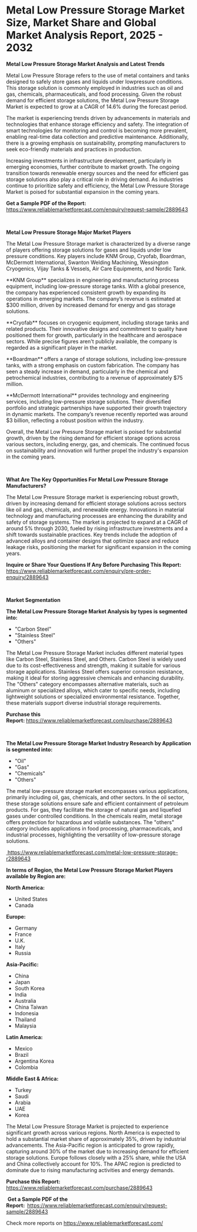 <p><h1>Metal Low Pressure Storage Market Size, Market Share and Global Market Analysis Report, 2025 - 2032</h1></p><p><strong>Metal Low Pressure Storage Market Analysis and Latest Trends</strong></p>
<p><p>Metal Low Pressure Storage refers to the use of metal containers and tanks designed to safely store gases and liquids under lowpressure conditions. This storage solution is commonly employed in industries such as oil and gas, chemicals, pharmaceuticals, and food processing. Given the robust demand for efficient storage solutions, the Metal Low Pressure Storage Market is expected to grow at a CAGR of 14.6% during the forecast period.</p><p>The market is experiencing trends driven by advancements in materials and technologies that enhance storage efficiency and safety. The integration of smart technologies for monitoring and control is becoming more prevalent, enabling real-time data collection and predictive maintenance. Additionally, there is a growing emphasis on sustainability, prompting manufacturers to seek eco-friendly materials and practices in production.</p><p>Increasing investments in infrastructure development, particularly in emerging economies, further contribute to market growth. The ongoing transition towards renewable energy sources and the need for efficient gas storage solutions also play a critical role in driving demand. As industries continue to prioritize safety and efficiency, the Metal Low Pressure Storage Market is poised for substantial expansion in the coming years.</p></p>
<p><strong>Get a Sample PDF of the Report:&nbsp;</strong> <a href="https://www.reliablemarketforecast.com/enquiry/request-sample/2889643?utm_campaign=2449&utm_medium=2&utm_source=Github&utm_content=ia&utm_term=14032025&utm_id=metal-low-pressure-storage">https://www.reliablemarketforecast.com/enquiry/request-sample/2889643</a></p>
<p>&nbsp;</p>
<p><strong>Metal Low Pressure Storage Major Market Players</strong></p>
<p><p>The Metal Low Pressure Storage market is characterized by a diverse range of players offering storage solutions for gases and liquids under low pressure conditions. Key players include KNM Group, Cryofab, Boardman, McDermott International, Swanton Welding Machining, Wessington Cryogenics, Vijay Tanks & Vessels, Air Care Equipments, and Nordic Tank.</p><p>**KNM Group** specializes in engineering and manufacturing process equipment, including low-pressure storage tanks. With a global presence, the company has experienced consistent growth by expanding its operations in emerging markets. The company’s revenue is estimated at $300 million, driven by increased demand for energy and gas storage solutions.</p><p>**Cryofab** focuses on cryogenic equipment, including storage tanks and related products. Their innovative designs and commitment to quality have positioned them for growth, particularly in the healthcare and aerospace sectors. While precise figures aren't publicly available, the company is regarded as a significant player in the market.</p><p>**Boardman** offers a range of storage solutions, including low-pressure tanks, with a strong emphasis on custom fabrication. The company has seen a steady increase in demand, particularly in the chemical and petrochemical industries, contributing to a revenue of approximately $75 million.</p><p>**McDermott International** provides technology and engineering services, including low-pressure storage solutions. Their diversified portfolio and strategic partnerships have supported their growth trajectory in dynamic markets. The company’s revenue recently reported was around $3 billion, reflecting a robust position within the industry.</p><p>Overall, the Metal Low Pressure Storage market is poised for substantial growth, driven by the rising demand for efficient storage options across various sectors, including energy, gas, and chemicals. The continued focus on sustainability and innovation will further propel the industry's expansion in the coming years.</p></p>
<p>&nbsp;</p>
<p><strong>What Are The Key Opportunities For Metal Low Pressure Storage Manufacturers?</strong></p>
<p><p>The Metal Low Pressure Storage market is experiencing robust growth, driven by increasing demand for efficient storage solutions across sectors like oil and gas, chemicals, and renewable energy. Innovations in material technology and manufacturing processes are enhancing the durability and safety of storage systems. The market is projected to expand at a CAGR of around 5% through 2030, fueled by rising infrastructure investments and a shift towards sustainable practices. Key trends include the adoption of advanced alloys and container designs that optimize space and reduce leakage risks, positioning the market for significant expansion in the coming years.</p></p>
<p><strong>Inquire or Share Your Questions If Any Before Purchasing This Report:</strong> <a href="https://www.reliablemarketforecast.com/enquiry/pre-order-enquiry/2889643?utm_campaign=2449&utm_medium=2&utm_source=Github&utm_content=ia&utm_term=14032025&utm_id=metal-low-pressure-storage">https://www.reliablemarketforecast.com/enquiry/pre-order-enquiry/2889643</a></p>
<p>&nbsp;</p>
<p><strong>Market Segmentation</strong></p>
<p><strong>The Metal Low Pressure Storage Market Analysis by types is segmented into:</strong></p>
<p><ul><li>"Carbon Steel"</li><li>"Stainless Steel"</li><li>"Others"</li></ul></p>
<p><p>The Metal Low Pressure Storage Market includes different material types like Carbon Steel, Stainless Steel, and Others. Carbon Steel is widely used due to its cost-effectiveness and strength, making it suitable for various storage applications. Stainless Steel offers superior corrosion resistance, making it ideal for storing aggressive chemicals and enhancing durability. The "Others" category encompasses alternative materials, such as aluminum or specialized alloys, which cater to specific needs, including lightweight solutions or specialized environmental resistance. Together, these materials support diverse industrial storage requirements.</p></p>
<p><strong>Purchase this Report:&nbsp;</strong><a href="https://www.reliablemarketforecast.com/purchase/2889643?utm_campaign=2449&utm_medium=2&utm_source=Github&utm_content=ia&utm_term=14032025&utm_id=metal-low-pressure-storage">https://www.reliablemarketforecast.com/purchase/2889643</a></p>
<p>&nbsp;</p>
<p><strong>The Metal Low Pressure Storage Market Industry Research by Application is segmented into:</strong></p>
<p><ul><li>"Oil"</li><li>"Gas"</li><li>"Chemicals"</li><li>"Others"</li></ul></p>
<p><p>The metal low-pressure storage market encompasses various applications, primarily including oil, gas, chemicals, and other sectors. In the oil sector, these storage solutions ensure safe and efficient containment of petroleum products. For gas, they facilitate the storage of natural gas and liquefied gases under controlled conditions. In the chemicals realm, metal storage offers protection for hazardous and volatile substances. The "others" category includes applications in food processing, pharmaceuticals, and industrial processes, highlighting the versatility of low-pressure storage solutions.</p></p>
<p><a href="https://www.reliablemarketforecast.com/metal-low-pressure-storage-r2889643?utm_campaign=2449&utm_medium=2&utm_source=Github&utm_content=ia&utm_term=14032025&utm_id=metal-low-pressure-storage">&nbsp;https://www.reliablemarketforecast.com/metal-low-pressure-storage-r2889643</a></p>
<p><strong>In terms of Region, the Metal Low Pressure Storage Market Players available by Region are:</strong></p>
<p>
    <p> <strong> North America: </strong>
        <ul>
            <li>United States</li>
            <li>Canada</li>
        </ul>
        </p> 
    <p> <strong> Europe: </strong>
        <ul>
            <li>Germany</li>
            <li>France</li>
            <li>U.K.</li>
            <li>Italy</li>
            <li>Russia</li>
        </ul>
        </p> 
    <p> <strong> Asia-Pacific: </strong>
        <ul>
            <li>China</li>
            <li>Japan</li>
            <li>South Korea</li>
            <li>India</li>
            <li>Australia</li>
            <li>China Taiwan</li>
            <li>Indonesia</li>
            <li>Thailand</li>
            <li>Malaysia</li>
        </ul>
        </p> 
    <p> <strong> Latin America: </strong>
        <ul>
            <li>Mexico</li>
            <li>Brazil</li>
            <li>Argentina Korea</li>
            <li>Colombia</li>
        </ul>
        </p> 
    <p> <strong> Middle East & Africa: </strong>
        <ul>
            <li>Turkey</li>
            <li>Saudi</li>
            <li>Arabia</li>
            <li>UAE</li>
            <li>Korea</li>
        </ul>
    </p>
    </p>
<p><p>The Metal Low Pressure Storage Market is projected to experience significant growth across various regions. North America is expected to hold a substantial market share of approximately 35%, driven by industrial advancements. The Asia-Pacific region is anticipated to grow rapidly, capturing around 30% of the market due to increasing demand for efficient storage solutions. Europe follows closely with a 25% share, while the USA and China collectively account for 10%. The APAC region is predicted to dominate due to rising manufacturing activities and energy demands.</p></p>
<p><strong>Purchase this Report: </strong><a href="https://www.reliablemarketforecast.com/purchase/2889643?utm_campaign=2449&utm_medium=2&utm_source=Github&utm_content=ia&utm_term=14032025&utm_id=metal-low-pressure-storage">https://www.reliablemarketforecast.com/purchase/2889643</a></p>
<p>&nbsp;<strong>Get a Sample PDF of the Report:&nbsp;&nbsp;</strong><a href="https://www.reliablemarketforecast.com/enquiry/request-sample/2889643?utm_campaign=2449&utm_medium=2&utm_source=Github&utm_content=ia&utm_term=14032025&utm_id=metal-low-pressure-storage">https://www.reliablemarketforecast.com/enquiry/request-sample/2889643</a></p>
<p><strong></strong></p>
<p>Check more reports on <a href="https://www.reliablemarketforecast.com/?utm_campaign=2449&utm_medium=2&utm_source=Github&utm_content=ia&utm_term=14032025&utm_id=metal-low-pressure-storage">https://www.reliablemarketforecast.com/</a></p>